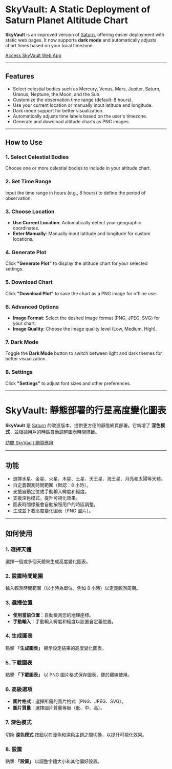 # SkyVault: A Static Deployment of Saturn Planet Altitude Chart  

**SkyVault** is an improved version of [Saturn](https://github.com/HeronSky/Saturn), offering easier deployment with static web pages. It now supports **dark mode** and automatically adjusts chart times based on your local timezone.  

[Access SkyVault Web App](https://starview.space)  

---

## Features  
- Select celestial bodies such as Mercury, Venus, Mars, Jupiter, Saturn, Uranus, Neptune, the Moon, and the Sun.  
- Customize the observation time range (default: 8 hours).  
- Use your current location or manually input latitude and longitude.  
- Dark mode support for better visualization.  
- Automatically adjusts time labels based on the user's timezone.  
- Generate and download altitude charts as PNG images.  

---

## How to Use  

### 1. Select Celestial Bodies  
Choose one or more celestial bodies to include in your altitude chart.  

### 2. Set Time Range  
Input the time range in hours (e.g., 8 hours) to define the period of observation.  

### 3. Choose Location  
- **Use Current Location**: Automatically detect your geographic coordinates.  
- **Enter Manually**: Manually input latitude and longitude for custom locations.  

### 4. Generate Plot  
Click **"Generate Plot"** to display the altitude chart for your selected settings.  

### 5. Download Chart  
Click **"Download Plot"** to save the chart as a PNG image for offline use.  

### 6. Advanced Options
- **Image Format**: Select the desired image format (PNG, JPEG, SVG) for your chart.
- **Image Quality**: Choose the image quality level (Low, Medium, High).

### 7. Dark Mode
Toggle the **Dark Mode** button to switch between light and dark themes for better visualization.

### 8. Settings
Click **"Settings"** to adjust font sizes and other preferences.

---

# SkyVault: 靜態部署的行星高度變化圖表  

**SkyVault** 是 [Saturn](https://github.com/HeronSky/Saturn) 的改進版本，提供更方便的靜態網頁部署。它新增了 **深色模式**，並根據用戶的時區自動調整圖表時間標籤。  

[訪問 SkyVault 網頁應用](https://starview.space)  

---

## 功能  
- 選擇水星、金星、火星、木星、土星、天王星、海王星、月亮和太陽等天體。  
- 自定義觀測時間範圍（默認：8 小時）。  
- 支援自動定位或手動輸入緯度和經度。  
- 支援深色模式，提升可視化效果。  
- 圖表時間標籤會自動按照用戶的時區調整。  
- 生成並下載高度變化圖表（PNG 圖片）。  

---

## 如何使用  

### 1. 選擇天體  
選擇一個或多個天體來生成高度變化圖表。  

### 2. 設置時間範圍  
輸入觀測時間範圍（以小時為單位，例如 8 小時）以定義觀測周期。  

### 3. 選擇位置  
- **使用當前位置**：自動檢測您的地理座標。  
- **手動輸入**：手動輸入緯度和經度以設置自定義位置。  

### 4. 生成圖表  
點擊 **「生成圖表」** 顯示設定結果的高度變化圖表。  

### 5. 下載圖表  
點擊 **「下載圖表」** 以 PNG 圖片格式保存圖表，便於離線使用。

### 6. 高級選項
- **圖片格式**：選擇所需的圖片格式（PNG、JPEG、SVG）。
- **圖片質量**：選擇圖片質量等級（低、中、高）。

### 7. 深色模式
切換 **深色模式** 按鈕以在淺色和深色主題之間切換，以提升可視化效果。

### 8. 設置
點擊 **「設置」** 以調整字體大小和其他偏好設置。
